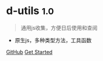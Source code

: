 # d-utils <small>1.0</small>

> 通用js收集，方便日后使用和查阅

* 原生js，多种类型方法，工具函数

[GitHub](https://github.com/docsifyjs/docsify/)
[Get Started](#docsify)
